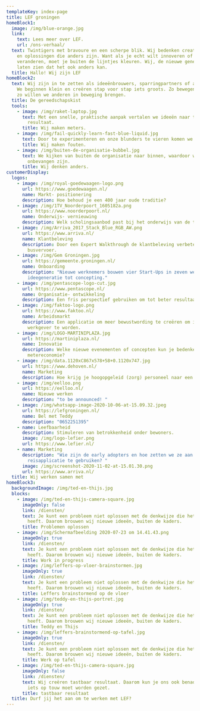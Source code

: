 ```yaml
---
templateKey: index-page
title: LEF groningen
homeBlock1:
  image: /img/blue-orange.jpg
  link:
    text: Lees meer over LEF.
    url: /ons-verhaal/
  text: Twintigers met bravoure en een scherpe blik. Wij bedenken creatieve ideeën
    en oplossingen die anders zijn. Want als je echt wilt innoveren of
    veranderen, moet je buiten de lijntjes kleuren. Wij, de nieuwe generatie,
    laten zien dat het ook anders kan.
  title: Hallo! Wij zijn LEF
homeBlock2:
  text: Wij zijn in te zetten als ideeënbrouwers, sparringpartners of aanjagers.
    We beginnen klein en creëren stap voor stap iets groots. Zo bewegen wij, en
    zo willen we anderen in beweging brengen.
  title: De gereedschapskist
  tools:
    - image: /img/raket-laptop.jpg
      text: Met een snelle, praktische aanpak vertalen we ideeën naar tastbaar
        resultaat.
      title: Wij maken meters.
    - image: /img/fail-quickly-learn-fast-blue-liquid.jpg
      text: Door te experimenteren en onze blunders te vieren komen we verder.
      title: Wij maken fouten.
    - image: /img/buiten-de-organisatie-bubbel.jpg
      text: We kijken van buiten de organisatie naar binnen, waardoor we kritisch en
        onbevangen zijn.
      title: Wij denken anders.
customerDisplay:
  logos:
    - image: /img/royal-goedewaagen-logo.png
      url: https://www.goedewaagen.nl/
      name: Markt- positionering
      description: Hoe behoud je een 400 jaar oude traditie?
    - image: /img/1TV_Noorderpoort_1605182a.png
      url: https://www.noorderpoort.nl/
      name: Onderwijs- vernieuwing
      description: Welk scholingsaanbod past bij het onderwijs van de toekomst?
    - image: /img/Arriva_2017_Stack_Blue_RGB_AW.png
      url: https://www.arriva.nl/
      name: Klantbeleving
      description: Door een Expert Walkthrough de klantbeleving verbeteren in het
        busvervoer.
    - image: /img/Gem Groningen.jpg
      url: https://gemeente.groningen.nl/
      name: Onboarding
      description: "Nieuwe werknemers bouwen vier Start-Ups in zeven weken: van
        ideegeneratie tot concepting."
    - image: /img/pentascope-logo-cut.jpg
      url: https://www.pentascope.nl/
      name: Organisatie- ontwikkeling
      description: Een fris perspectief gebruiken om tot beter resultaat te komen.
    - image: /img/faktoo-logo.png
      url: https://www.faktoo.nl/
      name: Arbeidsmarkt
      description: Een applicatie om meer bewustwording te creëren om inclusief
        werkgever te worden.
    - image: /img/LOGO-MARTINIPLAZA.jpg
      url: https://martiniplaza.nl/
      name: Innovatie
      description: Welke nieuwe evenementen of concepten kun je bedenken in de 1,5
        metereconomie?
    - image: /img/data.1120xC867x578+58+0.1120x747.jpg
      url: https://www.dehoven.nl/
      name: Marketing
      description: Hoe krijg je hoogopgeleid (zorg) personeel naar een krimpregio?
    - image: /img/eelloo.png
      url: https://eelloo.nl/
      name: Nieuwe werken
      description: "to be announced! "
    - image: /img/whatsapp-image-2020-10-06-at-15.09.32.jpeg
      url: https://lefgroningen.nl/
      name: Bel met Teddy
      description: "0652251395"
    - name: Leefbaarheid
      description: Stimuleren van betrokkenheid onder bewoners.
      image: /img/logo-lefier.png
      url: https://www.lefier.nl/
    - name: Marketing
      description: "Wie zijn de early adopters en hoe zetten we ze aan om onze
        reisapplicatie te gebruiken? "
      image: /img/screenshot-2020-11-02-at-15.01.30.png
      url: https://www.arriva.nl/
  title: Wij werken samen met
homeBlock3:
  backgroundImage: /img/ted-en-thijs.jpg
  blocks:
    - image: /img/ted-en-thijs-camera-square.jpg
      imageOnly: false
      link: /diensten/
      text: Je kunt een probleem niet oplossen met de denkwijze die het veroorzaakt
        heeft. Daarom brouwen wij nieuwe ideeën, buiten de kaders.
      title: Problemen oplossen
    - image: /img/Schermafbeelding 2020-07-23 om 14.41.43.png
      imageOnly: true
      link: /diensten/
      text: Je kunt een probleem niet oplossen met de denkwijze die het veroorzaakt
        heeft. Daarom brouwen wij nieuwe ideeën, buiten de kaders.
      title: Work in progress
    - image: /img/leffers-op-vloer-brainstormen.jpg
      imageOnly: true
      link: /diensten/
      text: Je kunt een probleem niet oplossen met de denkwijze die het veroorzaakt
        heeft. Daarom brouwen wij nieuwe ideeën, buiten de kaders.
      title: Leffers brainstormend op de vloer
    - image: /img/teddy-en-thijs-portret.jpg
      imageOnly: true
      link: /diensten/
      text: Je kunt een probleem niet oplossen met de denkwijze die het veroorzaakt
        heeft. Daarom brouwen wij nieuwe ideeën, buiten de kaders.
      title: Teddy en Thijs
    - image: /img/leffers-brainstormend-op-tafel.jpg
      imageOnly: true
      link: /diensten/
      text: Je kunt een probleem niet oplossen met de denkwijze die het veroorzaakt
        heeft. Daarom brouwen wij nieuwe ideeën, buiten de kaders.
      title: Werk op tafel
    - image: /img/ted-en-thijs-camera-square.jpg
      imageOnly: false
      link: /diensten/
      text: Wij creëren tastbaar resultaat. Daarom kun je ons ook benaderen als er
        iets op touw moet worden gezet.
      title: tastbaar resultaat
  title: Durf jij het aan om te werken met LEF?
---
```

